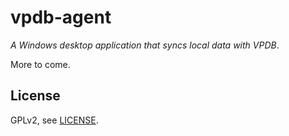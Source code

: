 # vpdb-agent

*A Windows desktop application that syncs local data with VPDB*.

More to come.

## License

GPLv2, see [LICENSE](LICENSE).